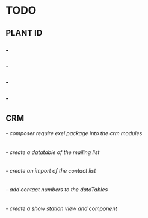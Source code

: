 # TODO

## PLANT ID
### -
### -
### -
### - 

## CRM
###### -  composer require exel package into the crm modules 
###### -  create a datatable of the mailing list 
###### -  create an import of the contact list
###### -  add contact numbers to the dataTables 
###### -  create a show station view and component 
